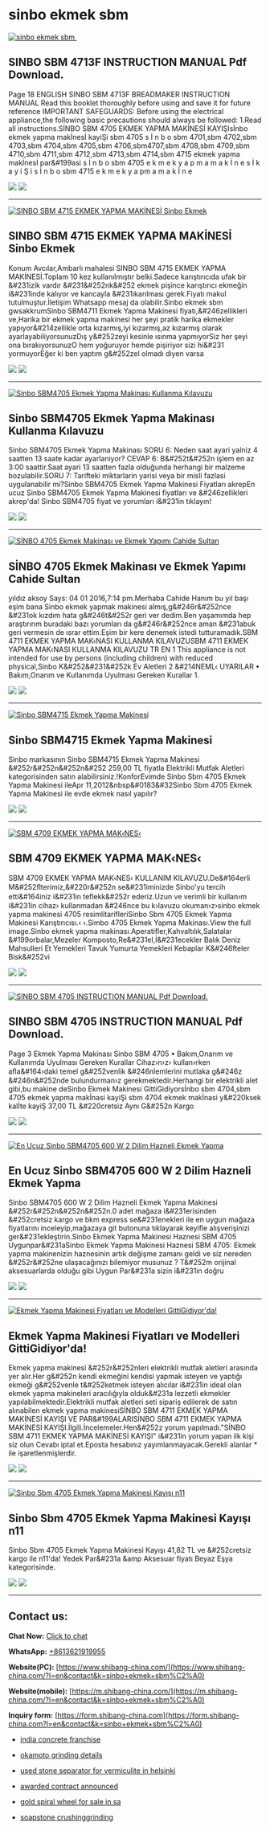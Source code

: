 # sinbo ekmek sbm 

<a href="https://swt.shibang-china.com/?l=en&img&k=sinbo+ekmek+sbm%C2%A0" target="_blank">![sinbo ekmek sbm ](http://static.shibang-china.com/all-800x300/363.jpg)</a>

## SINBO SBM 4713F INSTRUCTION MANUAL Pdf Download.
Page 18 ENGLISH SINBO SBM 4713F BREADMAKER INSTRUCTION MANUAL Read this booklet thoroughly before using and save it for future reference IMPORTANT SAFEGUARDS: Before using the electrical appliance,the following basic precautions should always be followed: 1.Read all instructions.SİNBO SBM 4705 EKMEK YAPMA MAKİNESİ KAYIŞIsİnbo ekmek yapma makİnesİ kayiŞi sbm 4705 s İ n b o sbm 4701,sbm 4702,sbm 4703,sbm 4704,sbm 4705,sbm 4706,sbm4707,sbm 4708,sbm 4709,sbm 4710,sbm 4711,sbm 4712,sbm 4713,sbm 4714,sbm 4715 ekmek yapma makİnesİ par&#199asi s İ n b o sbm 4705 e k m e k y a p m a m a k İ n e s İ k a y i Ş i s İ n b o sbm 4715 e k m e k y a pm a m a k İ n e


<a href="https://whatsapp.shibangsoft.com/WhatsApp.php" target="_blank" title="WhatsApp">![](http://static.shibang-china.com/icon/whatsapp.png)</a> <a href="https://swt.shibang-china.com/?l=en&icon&k=sinbo+ekmek+sbm%C2%A0" target="_blank">![](http://static.shibang-china.com/icon/chat-en.png)</a>

---

<a href="https://swt.shibang-china.com/?l=en&img&k=sinbo+ekmek+sbm%C2%A0" target="_blank">![SINBO SBM 4715 EKMEK YAPMA MAKİNESİ Sinbo Ekmek](http://static.shibang-china.com/all-800x300/1510.jpg)</a>

## SINBO SBM 4715 EKMEK YAPMA MAKİNESİ Sinbo Ekmek
Konum Avcılar,Ambarlı mahalesi SINBO SBM 4715 EKMEK YAPMA MAKİNESİ.Toplam 10 kez kullanılmıştır belki.Sadece karıştırıcıda ufak bir &#231izik vardır &#231&#252nk&#252 ekmek pişince karıştırıcı ekmeğin i&#231inde kalıyor ve kancayla &#231ıkarılması gerek.Fiyatı makul tutulmuştur.İletişim Whatsapp mesaj da olabilir.Sinbo ekmek sbm gwsakkrumSinbo SBM4711 Ekmek Yapma Makinesi fiyatı,&#246zellikleri ve,Harika bir ekmek yapma makinesi her şeyi pratik harika ekmekler yapıyor&#214zellikle orta kızarmış,iyi kızarmış,az kızarmış olarak ayarlayabiliyorsunuzDış y&#252zeyi kesinle ısınma yapmıyorSiz her şeyi ona bırakıyorsunuzO hem yoğuruyor hemde pişiriyor sizi hi&#231 yormuyorEğer ki ben yaptım g&#252zel olmadı diyen varsa


<a href="https://whatsapp.shibangsoft.com/WhatsApp.php" target="_blank" title="WhatsApp">![](http://static.shibang-china.com/icon/whatsapp.png)</a> <a href="https://swt.shibang-china.com/?l=en&icon&k=sinbo+ekmek+sbm%C2%A0" target="_blank">![](http://static.shibang-china.com/icon/chat-en.png)</a>

---

<a href="https://swt.shibang-china.com/?l=en&img&k=sinbo+ekmek+sbm%C2%A0" target="_blank">![Sinbo SBM4705 Ekmek Yapma Makinası Kullanma Kılavuzu](http://static.shibang-china.com/all-800x300/585.jpg)</a>

## Sinbo SBM4705 Ekmek Yapma Makinası Kullanma Kılavuzu
Sinbo SBM4705 Ekmek Yapma Makinası SORU 6: Neden saat ayari yalniz 4 saatten 13 saate kadar ayarlaniyor? CEVAP 6: B&#252t&#252n işlem en az 3:00 saattir.Saat ayari 13 saatten fazla olduğunda herhangi bir malzeme bozulabilir.SORU 7: Tarifteki miktarlarin yarisi veya bir misli fazlasi uygulanabilir mi?Sinbo SBM4705 Ekmek Yapma Makinesi Fiyatları akrepEn ucuz Sinbo SBM4705 Ekmek Yapma Makinesi fiyatları ve &#246zellikleri akrep'da! Sinbo SBM4705 fiyat ve yorumları i&#231in tıklayın!


<a href="https://whatsapp.shibangsoft.com/WhatsApp.php" target="_blank" title="WhatsApp">![](http://static.shibang-china.com/icon/whatsapp.png)</a> <a href="https://swt.shibang-china.com/?l=en&icon&k=sinbo+ekmek+sbm%C2%A0" target="_blank">![](http://static.shibang-china.com/icon/chat-en.png)</a>

---

<a href="https://swt.shibang-china.com/?l=en&img&k=sinbo+ekmek+sbm%C2%A0" target="_blank">![SİNBO 4705 Ekmek Makinası ve Ekmek Yapımı Cahide Sultan](http://static.shibang-china.com/all-800x300/311.jpg)</a>

## SİNBO 4705 Ekmek Makinası ve Ekmek Yapımı Cahide Sultan
yıldız aksoy Says: 04 01 2016,7:14 pm.Merhaba Cahide Hanım bu yıl başı eşim bana Sinbo ekmek yapmak makinesi almış,g&#246r&#252nce &#231ok kızdım hata g&#246t&#252r geri ver dedim.Ben yaşamımda hep araştırırım buradaki bazı yorumları da g&#246r&#252nce aman &#231abuk geri vermesin de ısrar ettim.Eşim bir kere denemek istedi tutturamadık.SBM 4711 EKMEK YAPMA MAK‹NASI KULLANMA KILAVUZUSBM 4711 EKMEK YAPMA MAK‹NASI KULLANMA KILAVUZU TR EN 1 This appliance is not intended for use by persons (including children) with reduced physical,Sinbo K&#252&#231&#252k Ev Aletleri 2 &#214NEML‹ UYARILAR • Bakım,Onarım ve Kullanımda Uyulması Gereken Kurallar 1.


<a href="https://whatsapp.shibangsoft.com/WhatsApp.php" target="_blank" title="WhatsApp">![](http://static.shibang-china.com/icon/whatsapp.png)</a> <a href="https://swt.shibang-china.com/?l=en&icon&k=sinbo+ekmek+sbm%C2%A0" target="_blank">![](http://static.shibang-china.com/icon/chat-en.png)</a>

---

<a href="https://swt.shibang-china.com/?l=en&img&k=sinbo+ekmek+sbm%C2%A0" target="_blank">![Sinbo SBM4715 Ekmek Yapma Makinesi](http://static.shibang-china.com/all-800x300/411.jpg)</a>

## Sinbo SBM4715 Ekmek Yapma Makinesi
Sinbo markasının Sinbo SBM4715 Ekmek Yapma Makinesi &#252r&#252n&#252n&#252 259,00 TL fiyatla Elektrikli Mutfak Aletleri kategorisinden satın alabilirsiniz.!KonforEvimde Sinbo Sbm 4705 Ekmek Yapma Makinesi ileApr 11,2012&nbsp&#0183&#32Sinbo Sbm 4705 Ekmek Yapma Makinesi ile evde ekmek nasıl yapılır?


<a href="https://whatsapp.shibangsoft.com/WhatsApp.php" target="_blank" title="WhatsApp">![](http://static.shibang-china.com/icon/whatsapp.png)</a> <a href="https://swt.shibang-china.com/?l=en&icon&k=sinbo+ekmek+sbm%C2%A0" target="_blank">![](http://static.shibang-china.com/icon/chat-en.png)</a>

---

<a href="https://swt.shibang-china.com/?l=en&img&k=sinbo+ekmek+sbm%C2%A0" target="_blank">![SBM 4709 EKMEK YAPMA MAK‹NES‹](http://static.shibang-china.com/all-800x300/1354.jpg)</a>

## SBM 4709 EKMEK YAPMA MAK‹NES‹
SBM 4709 EKMEK YAPMA MAK‹NES‹ KULLANIM KILAVUZU.De&#164erli M&#252ﬂterimiz,&#220r&#252n se&#231iminizde Sinbo'yu tercih etti&#164iniz i&#231in teﬂekk&#252r ederiz.Uzun ve verimli bir kullan›m i&#231in cihaz› kullanmadan &#246nce bu k›lavuzu okuman›z›sinbo ekmek yapma makinesi 4705 resimlitarifleriSinbo Sbm 4705 Ekmek Yapma Makinesi Karıştırıcısı.‹ ›.Simbo 4705 Ekmek Yapma Makinası.View the full image.Sinbo ekmek yapma makinası.Aperatifler,Kahvaltılık,Salatalar &#199orbalar,Mezeler Komposto,Re&#231el,İ&#231ecekler Balık Deniz Mahsulleri Et Yemekleri Tavuk Yumurta Yemekleri Kebaplar K&#246fteler Bisk&#252vi


<a href="https://whatsapp.shibangsoft.com/WhatsApp.php" target="_blank" title="WhatsApp">![](http://static.shibang-china.com/icon/whatsapp.png)</a> <a href="https://swt.shibang-china.com/?l=en&icon&k=sinbo+ekmek+sbm%C2%A0" target="_blank">![](http://static.shibang-china.com/icon/chat-en.png)</a>

---

<a href="https://swt.shibang-china.com/?l=en&img&k=sinbo+ekmek+sbm%C2%A0" target="_blank">![SINBO SBM 4705 INSTRUCTION MANUAL Pdf Download.](http://static.shibang-china.com/all-800x300/1201.jpg)</a>

## SINBO SBM 4705 INSTRUCTION MANUAL Pdf Download.
Page 3 Ekmek Yapma Makinası Sinbo SBM 4705 • Bakım,Onarım ve Kullanımda Uyulması Gereken Kurallar Cihaz›n›z› kullan›rken aﬂa&#164›daki temel g&#252venlik &#246nlemlerini mutlaka g&#246z &#246n&#252nde bulundurman›z gerekmektedir.Herhangi bir elektrikli alet gibi,bu makine deSinbo Ekmek Makinesi GittiGidiyorsİnbo sbm 4704,sbm 4705 ekmek yapma makİnasi kayiŞi sbm 4704 ekmek makİnasi y&#220ksek kalİte kayiŞ 37,00 TL &#220cretsiz Aynı G&#252n Kargo


<a href="https://whatsapp.shibangsoft.com/WhatsApp.php" target="_blank" title="WhatsApp">![](http://static.shibang-china.com/icon/whatsapp.png)</a> <a href="https://swt.shibang-china.com/?l=en&icon&k=sinbo+ekmek+sbm%C2%A0" target="_blank">![](http://static.shibang-china.com/icon/chat-en.png)</a>

---

<a href="https://swt.shibang-china.com/?l=en&img&k=sinbo+ekmek+sbm%C2%A0" target="_blank">![En Ucuz Sinbo SBM4705 600 W 2 Dilim Hazneli Ekmek Yapma](http://static.shibang-china.com/all-800x300/1010.jpg)</a>

## En Ucuz Sinbo SBM4705 600 W 2 Dilim Hazneli Ekmek Yapma
Sinbo SBM4705 600 W 2 Dilim Hazneli Ekmek Yapma Makinesi &#252r&#252n&#252n&#252n.0 adet mağaza i&#231erisinden &#252cretsiz kargo ve bkm express se&#231enekleri ile en uygun mağaza fiyatlarını inceleyip,mağazaya git butonuna tıklayarak keyifle alışverişinizi ger&#231ekleştirin.Sinbo Ekmek Yapma Makinesi Haznesi SBM 4705 Uygunpar&#231aSinbo Ekmek Yapma Makinesi Haznesi SBM 4705: Ekmek yapma makinenizin haznesinin artık değişme zamanı geldi ve siz nereden &#252r&#252ne ulaşacağınızı bilemiyor musunuz ? T&#252m orijinal aksesuarlarda olduğu gibi Uygun Par&#231a sizin i&#231in doğru


<a href="https://whatsapp.shibangsoft.com/WhatsApp.php" target="_blank" title="WhatsApp">![](http://static.shibang-china.com/icon/whatsapp.png)</a> <a href="https://swt.shibang-china.com/?l=en&icon&k=sinbo+ekmek+sbm%C2%A0" target="_blank">![](http://static.shibang-china.com/icon/chat-en.png)</a>

---

<a href="https://swt.shibang-china.com/?l=en&img&k=sinbo+ekmek+sbm%C2%A0" target="_blank">![Ekmek Yapma Makinesi Fiyatları ve Modelleri GittiGidiyor'da!](http://static.shibang-china.com/all-800x300/997.jpg)</a>

## Ekmek Yapma Makinesi Fiyatları ve Modelleri GittiGidiyor'da!
Ekmek yapma makinesi &#252r&#252nleri elektrikli mutfak aletleri arasında yer alır.Her g&#252n kendi ekmeğini kendisi yapmak isteyen ve yaptığı ekmeği g&#252venle t&#252ketmek isteyen alıcılar i&#231in ideal olan ekmek yapma makineleri aracılığıyla olduk&#231a lezzetli ekmekler yapılabilmektedir.Elektrikli mutfak aletleri seti sipariş edilerek de satın alınabilen ekmek yapma makinesiSİNBO SBM 4711 EKMEK YAPMA MAKİNESİ KAYIŞI VE PAR&#199ALARISİNBO SBM 4711 EKMEK YAPMA MAKİNESİ KAYIŞI.İlgili.İncelemeler.Hen&#252z yorum yapılmadı."SİNBO SBM 4711 EKMEK YAPMA MAKİNESİ KAYIŞI" i&#231in yorum yapan ilk kişi siz olun Cevabı iptal et.Eposta hesabınız yayımlanmayacak.Gerekli alanlar * ile işaretlenmişlerdir.


<a href="https://whatsapp.shibangsoft.com/WhatsApp.php" target="_blank" title="WhatsApp">![](http://static.shibang-china.com/icon/whatsapp.png)</a> <a href="https://swt.shibang-china.com/?l=en&icon&k=sinbo+ekmek+sbm%C2%A0" target="_blank">![](http://static.shibang-china.com/icon/chat-en.png)</a>

---

<a href="https://swt.shibang-china.com/?l=en&img&k=sinbo+ekmek+sbm%C2%A0" target="_blank">![Sinbo Sbm 4705 Ekmek Yapma Makinesi Kayışı n11](http://static.shibang-china.com/all-800x300/386.jpg)</a>

## Sinbo Sbm 4705 Ekmek Yapma Makinesi Kayışı n11
Sinbo Sbm 4705 Ekmek Yapma Makinesi Kayışı 41,82 TL ve &#252cretsiz kargo ile n11'da! Yedek Par&#231a &amp Aksesuar fiyatı Beyaz Eşya kategorisinde.

<a href="https://whatsapp.shibangsoft.com/WhatsApp.php" target="_blank" title="WhatsApp">![](http://static.shibang-china.com/icon/whatsapp.png)</a> <a href="https://swt.shibang-china.com/?l=en&icon&k=sinbo+ekmek+sbm%C2%A0" target="_blank">![](http://static.shibang-china.com/icon/chat-en.png)</a>

---
## Contact us:

**Chat Now:** [Click to chat](https://swt.shibang-china.com?l=en&contact&k=sinbo+ekmek+sbm%C2%A0)

**WhatsApp:**  [+8613621919955](https://whatsapp.shibangsoft.com/WhatsApp.php)

**Website(PC):** [https://www.shibang-china.com/](https://www.shibang-china.com/?l=en&contact&k=sinbo+ekmek+sbm%C2%A0)

**Website(mobile):** [https://m.shibang-china.com/](https://m.shibang-china.com/?l=en&contact&k=sinbo+ekmek+sbm%C2%A0)

**Inquiry form:** [https://form.shibang-china.com](https://form.shibang-china.com?l=en&contact&k=sinbo+ekmek+sbm%C2%A0)

* [india concrete franchise](../120/india%20concrete%20franchise.md)

* [okamoto grinding details](../123/okamoto%20grinding%20details.md)

* [used stone separator for vermiculite in helsinki](../121/used%20stone%20separator%20for%20vermiculite%20in%20helsinki.md)

* [awarded contract announced](../116/awarded%20contract%20announced.md)

* [gold spiral wheel for sale in sa](../117/gold%20spiral%20wheel%20for%20sale%20in%20sa.md)

* [soapstone crushinggrinding](../122/soapstone%20crushinggrinding.md)